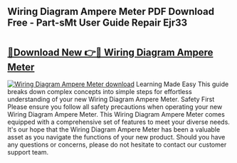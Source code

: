 ## Wiring Diagram Ampere Meter PDF Download Free - Part-sMt User Guide Repair Ejr33

# <h2><a href="http://dfj8r3.blite.top/?on=Wiring+Diagram+Ampere+Meter">🔗Download New 👉🔴 Wiring Diagram Ampere Meter</a></h2>

[![Wiring Diagram Ampere Meter download](https://i.imgur.com/lujVjoI.png)](http://dfj8r3.blite.top/?on=Wiring+Diagram+Ampere+Meter)
Learning Made Easy This guide breaks down complex concepts into simple steps for effortless understanding of your new Wiring Diagram Ampere Meter. Safety First Please ensure you follow all safety precautions when operating your new Wiring Diagram Ampere Meter. This Wiring Diagram Ampere Meter comes equipped with a comprehensive set of features to meet your diverse needs. It's our hope that the Wiring Diagram Ampere Meter has been a valuable asset as you navigate the functions of your new product. Should you have any questions or concerns, please do not hesitate to contact our customer support team.
